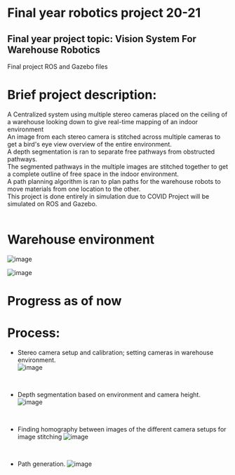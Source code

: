 # Final year robotics project 20-21

## Final year project topic: Vision System For Warehouse Robotics

Final project ROS and Gazebo files<br/>

# Brief project description:<br/>

A Centralized system using multiple stereo cameras placed on the ceiling of a warehouse looking down to give real-time mapping of an indoor environment<br/>
An image from each stereo camera is stitched across multiple cameras to get a bird's eye view overview of the entire environment.<br/>
A depth segmentation is ran to separate free pathways from obstructed pathways.<br/>
The segmented pathways in the multiple images are stitched together to get a complete outline of free space in the indoor environment.<br/>
A path planning algorithm is ran to plan paths for the warehouse robots to move materials from one location to the other.<br/>
This project is done entirely in simulation due to COVID
Project will be simulated on ROS and Gazebo. <br/><br/>

# Warehouse environment <br/>
![image](https://user-images.githubusercontent.com/17696533/115128526-55f14a80-9fac-11eb-8f2a-5a5d5418afd9.png)

![image](https://user-images.githubusercontent.com/17696533/115128531-5be72b80-9fac-11eb-9bc2-9e00e76177a9.png)

# Progress as of now
# Process:<br/>
- Stereo camera setup and calibration; setting cameras in warehouse environment.<br/>
![image](https://user-images.githubusercontent.com/17696533/115128844-b84b4a80-9fae-11eb-80f8-0c590d70603b.png)
<br/>

- Depth segmentation based on environment and camera height.<br/>
![image](https://user-images.githubusercontent.com/17696533/115128745-014ecf00-9fae-11eb-9fc8-6a55b6080a24.png)
<br/>

- Finding homography between images of the different camera setups for image stitching
![image](https://user-images.githubusercontent.com/17696533/115128892-06604e00-9faf-11eb-9af2-3cf35aa44027.png)
<br/>

- Path generation.
![image](https://user-images.githubusercontent.com/17696533/115129037-45db6a00-9fb0-11eb-9500-0758228fd73b.png)


